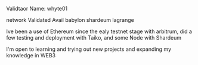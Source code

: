 Validtaor Name: whyte01

network Validated
Avail
babylon
shardeum
lagrange

Ive been a use of Ethereum since the ealy testnet stage with  arbitrum, did a few testing and deployment with Taiko, and some Node with Shardeum

I'm open to learning and trying out new projects and expanding my knowledge in WEB3
